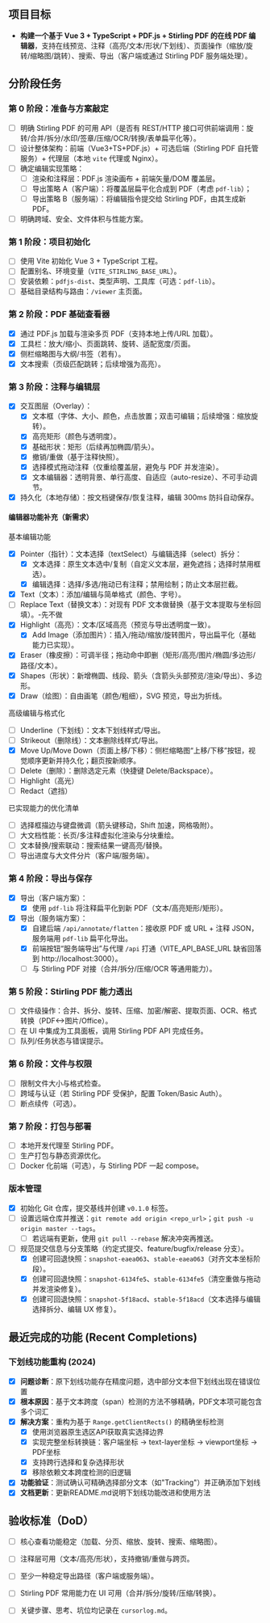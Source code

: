 ## 项目目标
- **构建一个基于 Vue 3 + TypeScript + PDF.js + Stirling PDF 的在线 PDF 编辑器**，支持在线预览、注释（高亮/文本/形状/下划线）、页面操作（缩放/旋转/缩略图/跳转）、搜索、导出（客户端或通过 Stirling PDF 服务端处理）。

## 分阶段任务

### 第 0 阶段：准备与方案敲定
- [ ] 明确 Stirling PDF 的可用 API（是否有 REST/HTTP 接口可供前端调用：旋转/合并/拆分/水印/签章/压缩/OCR/转换/表单扁平化等）。
- [ ] 设计整体架构：前端（Vue3+TS+PDF.js）+ 可选后端（Stirling PDF 自托管服务）+ 代理层（本地 `vite` 代理或 Nginx）。
- [ ] 确定编辑实现策略：
  - [ ] 渲染和注释层：PDF.js 渲染画布 + 前端矢量/DOM 覆盖层。
  - [ ] 导出策略 A（客户端）：将覆盖层扁平化合成到 PDF（考虑 `pdf-lib`）；
  - [ ] 导出策略 B（服务端）：将编辑指令提交给 Stirling PDF，由其生成新 PDF。
- [ ] 明确跨域、安全、文件体积与性能方案。

### 第 1 阶段：项目初始化
- [ ] 使用 Vite 初始化 Vue 3 + TypeScript 工程。
- [ ] 配置别名、环境变量（`VITE_STIRLING_BASE_URL`）。
- [ ] 安装依赖：`pdfjs-dist`、类型声明、工具库（可选：`pdf-lib`）。
- [ ] 基础目录结构与路由：`/viewer` 主页面。

### 第 2 阶段：PDF 基础查看器
- [x] 通过 PDF.js 加载与渲染多页 PDF（支持本地上传/URL 加载）。
- [x] 工具栏：放大/缩小、页面跳转、旋转、适配宽度/页面。
- [x] 侧栏缩略图与大纲/书签（若有）。
- [x] 文本搜索（页级匹配跳转；后续增强为高亮）。

### 第 3 阶段：注释与编辑层
- [x] 交互图层（Overlay）：
  - [x] 文本框（字体、大小、颜色，点击放置；双击可编辑；后续增强：缩放旋转）。
  - [x] 高亮矩形（颜色与透明度）。
  - [x] 基础形状：矩形（后续再加椭圆/箭头）。
  - [x] 撤销/重做（基于注释快照）。
  - [x] 选择模式拖动注释（仅重绘覆盖层，避免与 PDF 并发渲染）。
  - [x] 文本编辑器：透明背景、单行高度、自适应（auto-resize）、不可手动调节。
- [x] 持久化（本地存储）：按文档键保存/恢复注释，编辑 300ms 防抖自动保存。

#### 编辑器功能补充（新需求）
基本编辑功能
- [x] Pointer（指针）：文本选择（textSelect）与编辑选择（select）拆分：
  - [x] 文本选择：原生文本选中/复制（自定义文本层，避免遮挡；选择时禁用框选）。
  - [x] 编辑选择：选择/多选/拖动已有注释；禁用绘制；防止文本层拦截。
- [x] Text（文本）：添加/编辑与简单格式（颜色、字号）。
- [ ] Replace Text（替换文本）：对现有 PDF 文本做替换（基于文本提取与坐标回填）。-先不做
- [x] Highlight（高亮）：文本/区域高亮（预览与导出透明度一致）。
  - [x] Add Image（添加图片）：插入/拖动/缩放/旋转图片，导出扁平化（基础能力已实现）。
- [x] Eraser（橡皮擦）：可调半径；拖动命中即删（矩形/高亮/图片/椭圆/多边形/路径/文本）。
- [x] Shapes（形状）：新增椭圆、线段、箭头（含箭头头部预览/渲染/导出）、多边形。
- [x] Draw（绘图）：自由画笔（颜色/粗细），SVG 预览，导出为折线。

高级编辑与格式化
- [ ] Underline（下划线）：文本下划线样式/导出。
- [ ] Strikeout（删除线）：文本删除线样式/导出。
- [x] Move Up/Move Down（页面上移/下移）：侧栏缩略图“上移/下移”按钮，视觉顺序更新并持久化；翻页按新顺序。
- [ ] Delete（删除）：删除选定元素（快捷键 Delete/Backspace）。
- [ ] Highlight（高光）
- [ ] Redact（遮挡）

已实现能力的优化清单
- [ ] 选择框描边与键盘微调（箭头键移动，Shift 加速，网格吸附）。
- [ ] 大文档性能：长页/多注释虚拟化渲染与分块重绘。
- [ ] 文本替换/搜索联动：搜索结果一键高亮/替换。
- [ ] 导出进度与大文件分片（客户端/服务端）。

### 第 4 阶段：导出与保存
- [x] 导出（客户端方案）：
  - [x] 使用 `pdf-lib` 将注释扁平化到新 PDF（文本/高亮矩形/矩形）。
- [x] 导出（服务端方案）：
  - [x] 自建后端 `/api/annotate/flatten`：接收原 PDF 或 URL + 注释 JSON，服务端用 `pdf-lib` 扁平化导出。
  - [x] 前端按钮“服务端导出”与代理 `/api` 打通（VITE_API_BASE_URL 缺省回落到 http://localhost:3000）。
  - [ ] 与 Stirling PDF 对接（合并/拆分/压缩/OCR 等通用能力）。

### 第 5 阶段：Stirling PDF 能力透出
- [ ] 文件级操作：合并、拆分、旋转、压缩、加密/解密、提取页面、OCR、格式转换（PDF<->图片/Office）。
- [ ] 在 UI 中集成为工具面板，调用 Stirling PDF API 完成任务。
- [ ] 队列/任务状态与错误提示。

### 第 6 阶段：文件与权限
- [ ] 限制文件大小与格式检查。
- [ ] 跨域与认证（若 Stirling PDF 受保护，配置 Token/Basic Auth）。
- [ ] 断点续传（可选）。

### 第 7 阶段：打包与部署
- [ ] 本地开发代理至 Stirling PDF。
- [ ] 生产打包与静态资源优化。
- [ ] Docker 化前端（可选），与 Stirling PDF 一起 compose。

### 版本管理
- [x] 初始化 Git 仓库，提交基线并创建 `v0.1.0` 标签。
- [ ] 设置远端仓库并推送：`git remote add origin <repo_url>`；`git push -u origin master --tags`。
  - [ ] 若远端有更新，使用 `git pull --rebase` 解决冲突再推送。
- [ ] 规范提交信息与分支策略（约定式提交、feature/bugfix/release 分支）。
  - [x] 创建可回退快照：`snapshot-eaea063`、`stable-eaea063`（对齐文本坐标阶段）。
  - [x] 创建可回退快照：`snapshot-6134fe5`、`stable-6134fe5`（清空重做与拖动并发渲染修复）。
  - [x] 创建可回退快照：`snapshot-5f18acd`、`stable-5f18acd`（文本选择与编辑选择拆分、编辑 UX 修复）。

## 最近完成的功能 (Recent Completions)

### 下划线功能重构 (2024)
- [x] **问题诊断**：原下划线功能存在精度问题，选中部分文本但下划线出现在错误位置
- [x] **根本原因**：基于文本跨度（span）检测的方法不够精确，PDF文本项可能包含多个词汇
- [x] **解决方案**：重构为基于 `Range.getClientRects()` 的精确坐标检测
  - [x] 使用浏览器原生选区API获取真实选择边界
  - [x] 实现完整坐标转换链：客户端坐标 → text-layer坐标 → viewport坐标 → PDF坐标
  - [x] 支持跨行选择和复杂选择形状
  - [x] 移除依赖文本跨度检测的旧逻辑
- [x] **功能验证**：测试确认可精确选择部分文本（如"Tracking"）并正确添加下划线
- [x] **文档更新**：更新README.md说明下划线功能改进和使用方法

## 验收标准（DoD）
- [ ] 核心查看功能稳定（加载、分页、缩放、旋转、搜索、缩略图）。
- [ ] 注释层可用（文本/高亮/形状），支持撤销/重做与跨页。
- [ ] 至少一种稳定导出路径（客户端或服务端）。
- [ ] Stirling PDF 常用能力在 UI 可用（合并/拆分/旋转/压缩/转换）。
- [ ] 关键步骤、思考、坑位均记录在 `cursorlog.md`。


